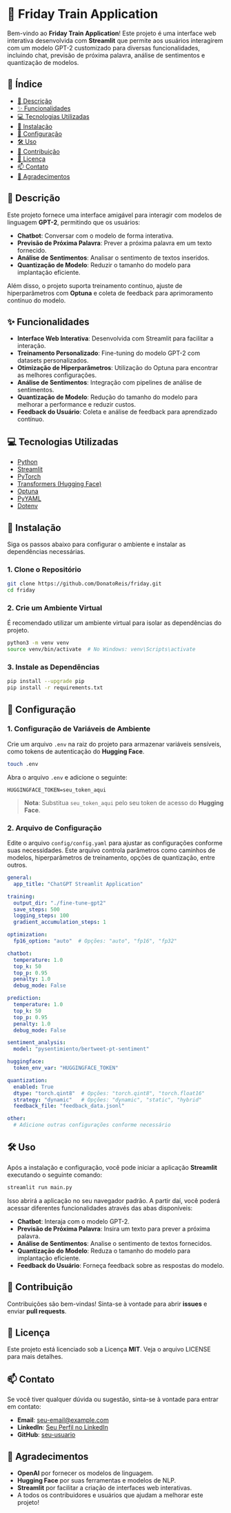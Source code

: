 # 🤖 Friday Train Application

Bem-vindo ao **Friday Train Application**! Este projeto é uma interface web interativa desenvolvida com **Streamlit** que permite aos usuários interagirem com um modelo GPT-2 customizado para diversas funcionalidades, incluindo chat, previsão de próxima palavra, análise de sentimentos e quantização de modelos.

## 📖 Índice
- [📝 Descrição](#-descrição)
- [✨ Funcionalidades](#-funcionalidades)
- [💻 Tecnologias Utilizadas](#-tecnologias-utilizadas)
- [🚀 Instalação](#-instalação)
- [🔧 Configuração](#-configuração)
- [🛠️ Uso](#%EF%B8%8F-uso)
- [🤝 Contribuição](#-contribuição)
- [📜 Licença](#-licença)
- [📫 Contato](#-contato)
- [🙏 Agradecimentos](#-agradecimentos)

## 📝 Descrição

Este projeto fornece uma interface amigável para interagir com modelos de linguagem **GPT-2**, permitindo que os usuários:

- **Chatbot**: Conversar com o modelo de forma interativa.
- **Previsão de Próxima Palavra**: Prever a próxima palavra em um texto fornecido.
- **Análise de Sentimentos**: Analisar o sentimento de textos inseridos.
- **Quantização de Modelo**: Reduzir o tamanho do modelo para implantação eficiente.

Além disso, o projeto suporta treinamento contínuo, ajuste de hiperparâmetros com **Optuna** e coleta de feedback para aprimoramento contínuo do modelo.

## ✨ Funcionalidades

- **Interface Web Interativa**: Desenvolvida com Streamlit para facilitar a interação.
- **Treinamento Personalizado**: Fine-tuning do modelo GPT-2 com datasets personalizados.
- **Otimização de Hiperparâmetros**: Utilização do Optuna para encontrar as melhores configurações.
- **Análise de Sentimentos**: Integração com pipelines de análise de sentimentos.
- **Quantização de Modelo**: Redução do tamanho do modelo para melhorar a performance e reduzir custos.
- **Feedback do Usuário**: Coleta e análise de feedback para aprendizado contínuo.

## 💻 Tecnologias Utilizadas

- [Python](https://www.python.org/)
- [Streamlit](https://streamlit.io/)
- [PyTorch](https://pytorch.org/)
- [Transformers (Hugging Face)](https://huggingface.co/transformers/)
- [Optuna](https://optuna.org/)
- [PyYAML](https://pyyaml.org/)
- [Dotenv](https://github.com/theskumar/python-dotenv)

## 🚀 Instalação

Siga os passos abaixo para configurar o ambiente e instalar as dependências necessárias.

### 1. Clone o Repositório
```bash
git clone https://github.com/DonatoReis/friday.git
cd friday
```

### 2. Crie um Ambiente Virtual

É recomendado utilizar um ambiente virtual para isolar as dependências do projeto.

```bash
python3 -m venv venv
source venv/bin/activate  # No Windows: venv\Scripts\activate
```

### 3. Instale as Dependências

```bash
pip install --upgrade pip
pip install -r requirements.txt
```

## 🔧 Configuração

### 1. Configuração de Variáveis de Ambiente

Crie um arquivo `.env` na raiz do projeto para armazenar variáveis sensíveis, como tokens de autenticação do **Hugging Face**.

```bash
touch .env
```

Abra o arquivo `.env` e adicione o seguinte:

```env
HUGGINGFACE_TOKEN=seu_token_aqui
```

> **Nota**: Substitua `seu_token_aqui` pelo seu token de acesso do **Hugging Face**.

### 2. Arquivo de Configuração

Edite o arquivo `config/config.yaml` para ajustar as configurações conforme suas necessidades. Este arquivo controla parâmetros como caminhos de modelos, hiperparâmetros de treinamento, opções de quantização, entre outros.

```yaml
general:
  app_title: "ChatGPT Streamlit Application"

training:
  output_dir: "./fine-tune-gpt2"
  save_steps: 500
  logging_steps: 100
  gradient_accumulation_steps: 1

optimization:
  fp16_option: "auto"  # Opções: "auto", "fp16", "fp32"

chatbot:
  temperature: 1.0
  top_k: 50
  top_p: 0.95
  penalty: 1.0
  debug_mode: False

prediction:
  temperature: 1.0
  top_k: 50
  top_p: 0.95
  penalty: 1.0
  debug_mode: False

sentiment_analysis:
  model: "pysentimiento/bertweet-pt-sentiment"

huggingface:
  token_env_var: "HUGGINGFACE_TOKEN"

quantization:
  enabled: True
  dtype: "torch.qint8"  # Opções: "torch.qint8", "torch.float16"
  strategy: "dynamic"   # Opções: "dynamic", "static", "hybrid"
  feedback_file: "feedback_data.jsonl"

other:
  # Adicione outras configurações conforme necessário
```

## 🛠️ Uso

Após a instalação e configuração, você pode iniciar a aplicação **Streamlit** executando o seguinte comando:

```bash
streamlit run main.py
```

Isso abrirá a aplicação no seu navegador padrão. A partir daí, você poderá acessar diferentes funcionalidades através das abas disponíveis:

- **Chatbot**: Interaja com o modelo GPT-2.
- **Previsão de Próxima Palavra**: Insira um texto para prever a próxima palavra.
- **Análise de Sentimentos**: Analise o sentimento de textos fornecidos.
- **Quantização do Modelo**: Reduza o tamanho do modelo para implantação eficiente.
- **Feedback do Usuário**: Forneça feedback sobre as respostas do modelo.

## 🤝 Contribuição

Contribuições são bem-vindas! Sinta-se à vontade para abrir **issues** e enviar **pull requests**.

## 📜 Licença

Este projeto está licenciado sob a Licença **MIT**. Veja o arquivo LICENSE para mais detalhes.

## 📫 Contato

Se você tiver qualquer dúvida ou sugestão, sinta-se à vontade para entrar em contato:

- **Email**: [seu-email@example.com](mailto:seu-email@example.com)
- **LinkedIn**: [Seu Perfil no LinkedIn](https://www.linkedin.com)
- **GitHub**: [seu-usuario](https://github.com/seu-usuario)

## 🙏 Agradecimentos

- **OpenAI** por fornecer os modelos de linguagem.
- **Hugging Face** por suas ferramentas e modelos de NLP.
- **Streamlit** por facilitar a criação de interfaces web interativas.
- A todos os contribuidores e usuários que ajudam a melhorar este projeto!
